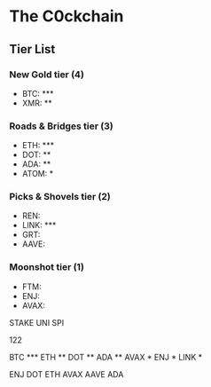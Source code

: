# The C0ckchain
## Tier List
### New Gold tier (4)
- BTC: ***
- XMR: **

### Roads & Bridges tier (3)
- ETH: ***
- DOT: **
- ADA: **
- ATOM: *

### Picks & Shovels tier (2)
- REN: 
- LINK: ***
- GRT: 
- AAVE: 

### Moonshot tier (1)
- FTM: 
- ENJ: 
- AVAX: 

STAKE
UNI
SPI


122



BTC ***
ETH **
DOT **
ADA **
AVAX *
ENJ *
LINK *

ENJ
DOT
ETH
AVAX
AAVE
ADA